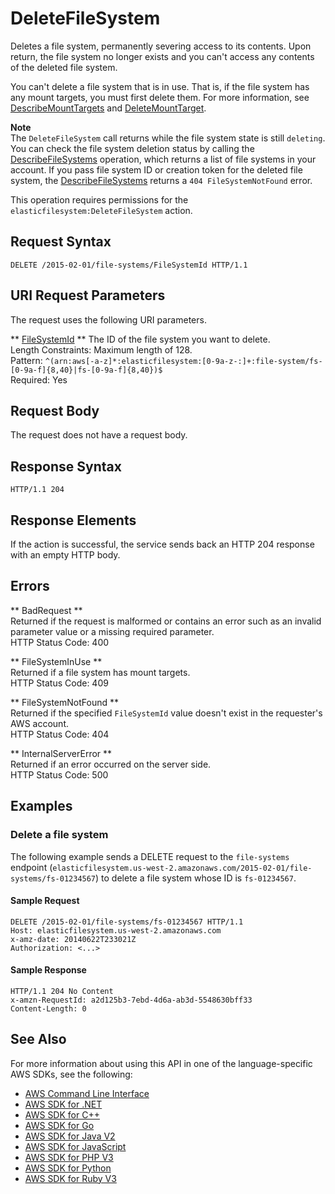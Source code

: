 # DeleteFileSystem<a name="API_DeleteFileSystem"></a>

Deletes a file system, permanently severing access to its contents\. Upon return, the file system no longer exists and you can't access any contents of the deleted file system\.

 You can't delete a file system that is in use\. That is, if the file system has any mount targets, you must first delete them\. For more information, see [DescribeMountTargets](API_DescribeMountTargets.md) and [DeleteMountTarget](API_DeleteMountTarget.md)\. 

**Note**  
The `DeleteFileSystem` call returns while the file system state is still `deleting`\. You can check the file system deletion status by calling the [DescribeFileSystems](API_DescribeFileSystems.md) operation, which returns a list of file systems in your account\. If you pass file system ID or creation token for the deleted file system, the [DescribeFileSystems](API_DescribeFileSystems.md) returns a `404 FileSystemNotFound` error\.

This operation requires permissions for the `elasticfilesystem:DeleteFileSystem` action\.

## Request Syntax<a name="API_DeleteFileSystem_RequestSyntax"></a>

```
DELETE /2015-02-01/file-systems/FileSystemId HTTP/1.1
```

## URI Request Parameters<a name="API_DeleteFileSystem_RequestParameters"></a>

The request uses the following URI parameters\.

 ** [FileSystemId](#API_DeleteFileSystem_RequestSyntax) **   <a name="efs-DeleteFileSystem-request-FileSystemId"></a>
The ID of the file system you want to delete\.  
Length Constraints: Maximum length of 128\.  
Pattern: `^(arn:aws[-a-z]*:elasticfilesystem:[0-9a-z-:]+:file-system/fs-[0-9a-f]{8,40}|fs-[0-9a-f]{8,40})$`   
Required: Yes

## Request Body<a name="API_DeleteFileSystem_RequestBody"></a>

The request does not have a request body\.

## Response Syntax<a name="API_DeleteFileSystem_ResponseSyntax"></a>

```
HTTP/1.1 204
```

## Response Elements<a name="API_DeleteFileSystem_ResponseElements"></a>

If the action is successful, the service sends back an HTTP 204 response with an empty HTTP body\.

## Errors<a name="API_DeleteFileSystem_Errors"></a>

 ** BadRequest **   
Returned if the request is malformed or contains an error such as an invalid parameter value or a missing required parameter\.  
HTTP Status Code: 400

 ** FileSystemInUse **   
Returned if a file system has mount targets\.  
HTTP Status Code: 409

 ** FileSystemNotFound **   
Returned if the specified `FileSystemId` value doesn't exist in the requester's AWS account\.  
HTTP Status Code: 404

 ** InternalServerError **   
Returned if an error occurred on the server side\.  
HTTP Status Code: 500

## Examples<a name="API_DeleteFileSystem_Examples"></a>

### Delete a file system<a name="API_DeleteFileSystem_Example_1"></a>

 The following example sends a DELETE request to the `file-systems` endpoint \(`elasticfilesystem.us-west-2.amazonaws.com/2015-02-01/file-systems/fs-01234567`\) to delete a file system whose ID is `fs-01234567`\. 

#### Sample Request<a name="API_DeleteFileSystem_Example_1_Request"></a>

```
DELETE /2015-02-01/file-systems/fs-01234567 HTTP/1.1
Host: elasticfilesystem.us-west-2.amazonaws.com
x-amz-date: 20140622T233021Z
Authorization: <...>
```

#### Sample Response<a name="API_DeleteFileSystem_Example_1_Response"></a>

```
HTTP/1.1 204 No Content
x-amzn-RequestId: a2d125b3-7ebd-4d6a-ab3d-5548630bff33
Content-Length: 0
```

## See Also<a name="API_DeleteFileSystem_SeeAlso"></a>

For more information about using this API in one of the language\-specific AWS SDKs, see the following:
+  [AWS Command Line Interface](https://docs.aws.amazon.com/goto/aws-cli/elasticfilesystem-2015-02-01/DeleteFileSystem) 
+  [AWS SDK for \.NET](https://docs.aws.amazon.com/goto/DotNetSDKV3/elasticfilesystem-2015-02-01/DeleteFileSystem) 
+  [AWS SDK for C\+\+](https://docs.aws.amazon.com/goto/SdkForCpp/elasticfilesystem-2015-02-01/DeleteFileSystem) 
+  [AWS SDK for Go](https://docs.aws.amazon.com/goto/SdkForGoV1/elasticfilesystem-2015-02-01/DeleteFileSystem) 
+  [AWS SDK for Java V2](https://docs.aws.amazon.com/goto/SdkForJavaV2/elasticfilesystem-2015-02-01/DeleteFileSystem) 
+  [AWS SDK for JavaScript](https://docs.aws.amazon.com/goto/AWSJavaScriptSDK/elasticfilesystem-2015-02-01/DeleteFileSystem) 
+  [AWS SDK for PHP V3](https://docs.aws.amazon.com/goto/SdkForPHPV3/elasticfilesystem-2015-02-01/DeleteFileSystem) 
+  [AWS SDK for Python](https://docs.aws.amazon.com/goto/boto3/elasticfilesystem-2015-02-01/DeleteFileSystem) 
+  [AWS SDK for Ruby V3](https://docs.aws.amazon.com/goto/SdkForRubyV3/elasticfilesystem-2015-02-01/DeleteFileSystem) 